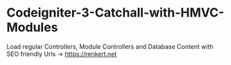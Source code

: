 # Codeigniter-3-Catchall-with-HMVC-Modules
Load regular Controllers, Module Controllers and Database Content with SEO friendly Urls -> https://renkert.net
